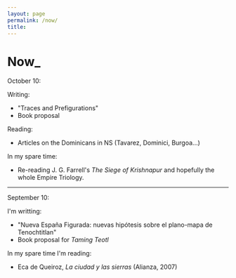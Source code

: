 ```yaml
---
layout: page
permalink: /now/
title:
---
```


<h1 class="f2 lh-title">Now_</h1>

October 10:

Writing: 
- "Traces and Prefigurations"
- Book proposal

Reading:
- Articles on the Dominicans in NS (Tavarez, Dominici, Burgoa...)

In my spare time:
- Re-reading J. G. Farrell's *The Siege of Krishnapur* and hopefully the whole Empire Triology.

---


September 10: 

I'm writting:
- "Nueva España Figurada: nuevas hipótesis sobre el plano-mapa de Tenochtitlan"
- Book proposal for *Taming Teotl*
  
In my spare time I'm reading:  
- Eca de Queiroz, *La ciudad y las sierras* (Alianza, 2007)

